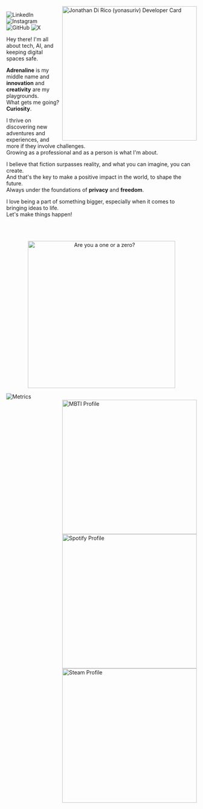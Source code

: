 <!-- DEVELOPER CARD (original width="256" -->

<a href="https://dly.to/149YTwKNEdf">
  <image 
  src="https://api.daily.dev/devcards/v2/jzd0XPKYw5GfG2OJ9TZtJ.png?r=fxd&type=default"
  alt="Jonathan Di Rico (yonasuriv) Developer Card"
  width="356"
  align="right"
  >
</a> 


<!-- CONTACT -->
<p align="left">
    <image 
        alt="LinkedIn" 
        src="https://img.shields.io/badge/LinkedIn-000000?style=for-the-badge&logo=linkedin&logoColor=white"
        href="https://www.linkedin.com/in/yonadirico" 
        >
    <image 
        alt="Instagram" 
        src="https://img.shields.io/badge/Instagram-000000?style=for-the-badge&logo=instagram&logoColor=white"
        href="https://www.instagram.com/yonadirico" 
        >
    <image 
        alt="GitHub" 
        src="https://img.shields.io/badge/github-000000?style=for-the-badge&logo=github&logoColor=white"
        href="https://github.com/yonasuriv" 
        >
    <image 
        alt="X" 
        src="https://img.shields.io/badge/LinkedIn-000000?style=for-the-badge&logo=linkedin&logoColor=white"
        href="https://x.com/yonasuriv" 
        >
    <!--
    <image 
        alt="Mastodon" 
        src="https://img.shields.io/badge/LinkedIn-000000?style=for-the-badge&logo=mastodon&logoColor=white"
        href="https://mastodon.social/@yonasuriv" 
        >
    <image 
        alt="Email" 
        src="https://img.shields.io/badge/LinkedIn-000000?style=for-the-badge&logo=protonmail&logoColor=white"
        href="mailto:null@yonasuriv.com" 
        >
    <image 
        alt="Website" 
        src="https://img.shields.io/badge/LinkedIn-000000?style=for-the-badge&logo=dev.to&logoColor=white"
        href="https://www.yonasuriv.com" 
        >
        -->
</p>

<!-- ABOUT -->
Hey there! I'm all about tech, AI, and keeping digital spaces safe. 

**Adrenaline** is my middle name and **innovation** and **creativity** are my playgrounds.<br> 
What gets me going? **Curiosity**. 

I thrive on discovering new adventures and experiences, and more if they involve challenges.<br> 
Growing as a professional and as a person is what I'm about.

I believe that fiction surpasses reality, and what you can imagine, you can create.<br> 
And that's the key to make a positive impact in the world, to shape the future.<br> 
Always under the foundations of **privacy** and **freedom**.

I love being a part of something bigger, especially when it comes to bringing ideas to life.<br>
Let's make things happen!

<!-- QUOTE -->
<br><br>
<p align="center">
  <image 
  src="https://readme-typing-svg.herokuapp.com?color=d90081&lines=Are+you+a+one+or+a+zero%3F"
  alt="Are you a one or a zero?"
  width="390"
  href="#"
  >
</p>

<!-- LEFT PANEL -->
<a href="https://dly.to/149YTwKNEdf">
  <image 
  src=".plugins/Metrics.svg"
  alt="Metrics"
  width=""
  align="left"
  >
</a>
<br>
<a href="https://dly.to/149YTwKNEdf">
  <image 
  src="/.plugins/Profile-MBTI.svg"
  alt="MBTI Profile"
  width="356"
  align="right"
  >
</a>

<a href="https://dly.to/149YTwKNEdf">
  <image 
  src="/.plugins/Profile-Spotify.svg"
  alt="Spotify Profile"
  width="356"
  align="right"
  >
</a>

<a href="https://dly.to/149YTwKNEdf">
  <image 
  src="/.plugins/Profile-Steam.svg"
  alt="Steam Profile"
  width="356"
  align="right"
  >
</a>
<!--
<a href="https://dly.to/149YTwKNEdf">
  <image 
  src="/.plugins/RSS-Feed.svg"
  alt="RSS Feeds"
  width="356"
  align="right"
  >
</p>
<!--
<a href="https://dly.to/149YTwKNEdf">
  <image 
  src="/.plugins/Stargazers.svg"
  alt="Stargazers"
  width=""
  align="left"
  >
</a>


<!--[<img align="left" width="" alt="Metrics" src=".plugins/Metrics.svg">](#)
[<img align="left" width="" src="/.plugins/Stargazers.svg" alt="Stargazers">](#)
[<img align="right" width="356" src="/.plugins/Achievements.svg" alt="Achievements">](#)
<!--[<img align="left" width="390"src="/.plugins/Starred-Topics.svg" alt="Starred Topics">](#)-->
<!--[<img align="left" width="390" src="/.plugins/Featured-Repositories.svg" alt="Featured">](#)-->

<!-- RIGHT PANEL -->



<!--
[<img align="right" width="" src="/.plugins/Profile-MBTI.svg" alt="MBTI Profile">](#)
[<img align="right" width="" src="/.plugins/Profile-Spotify.svg" alt="Steam Profile">](#)
[<img align="right" width="" src="/.plugins/Profile-Steam.svg" alt="Steam Profile">](#)
[<img align="right" width="" src="/.plugins/RSS-Feed.svg" alt="RSS Feeds">](#)

[<img align="right" width="390" src="https://gist.githubusercontent.com/lowlighter/3c6eaedf50273adfb7a510822672f570/raw/placeholder.svg" alt="Placeholder" height="80">](#)-->


